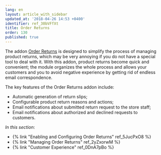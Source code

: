 ```yaml
---
lang: en
layout: article_with_sidebar
updated_at: '2018-04-26 14:53 +0400'
identifier: ref_30bVFfXt
title: Order Returns
order: 130
published: true
---
```

The addon [Order Returns](https://market.x-cart.com/addons/order-returns.html) is designed to simplify the process of managing product returns, which may be very annoying if you do not have a special tool to deal with it. With this addon, product returns become quick and convenient; the module organizes the whole process and allows your customers and you to avoid negative experience by getting rid of endless email correspondence.

The key features of the Order Returns addon include:

* Automatic generation of return slips;
* Configurable product return reasons and actions;
* Email notifications about submitted return request to the store staff;
* Email notifications about authorized and declined requests to customers.

_In this section_:

*  {% link "Enabling and Configuring Order Returns" ref_5JucPxO8 %}
*  {% link "Managing Order Returns" ref_2yZxorwM %}
*  {% link "Customer Experience" ref_0DnA7pBo %}
